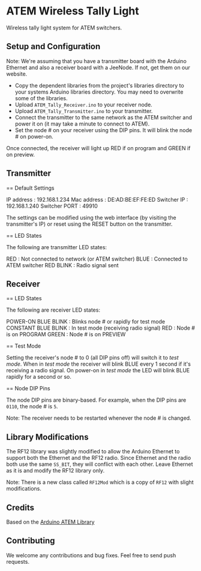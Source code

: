 ATEM Wireless Tally Light
=========================

Wireless tally light system for ATEM switchers.

Setup and Configuration
-----------------------

Note: We're assuming that you have a transmitter board with the Arduino Ethernet and also a receiver board with a JeeNode. If not, get them on our website.

-  Copy the dependent libraries from the project's libraries directory to your systems Arduino libraries directory. You may need to overwrite some of the libraries.
-  Upload `ATEM_Tally_Receiver.ino` to your receiver node.
-  Upload `ATEM_Tally_Transmitter.ino` to your transmitter.
-  Connect the transmitter to the same network as the ATEM switcher and power it on (it may take a minute to connect to ATEM).
-  Set the node # on your receiver using the DIP pins. It will blink the node # on power-on.

Once connected, the receiver will light up RED if on program and GREEN if on preview.

Transmitter
-----------

== Default Settings

  IP address	: 192.168.1.234
  Mac address 	: DE:AD:BE:EF:FE:ED
  Switcher IP	: 192.168.1.240
  Switcher PORT	: 49910

The settings can be modified using the web interface (by visiting the transmitter's IP) or reset using the RESET button on the transmitter.

== LED States

The following are transmitter LED states:

  RED 		: Not connected to network (or ATEM switcher)
  BLUE 		: Connected to ATEM switcher
  RED BLINK	: Radio signal sent

Receiver
--------

== LED States

The following are receiver LED states:

  POWER-ON BLUE BLINK	: Blinks node # or rapidly for test mode
  CONSTANT BLUE BLINK	: In test mode (receiving radio signal)
  RED					: Node # is on PROGRAM
  GREEN					: Node # is on PREVIEW

== Test Mode

Setting the receiver's node # to 0 (all DIP pins off) will switch it to _test mode_. When in _test mode_ the receiver will blink BLUE every 1 second if it's receiving a radio signal. On power-on in _test mode_ the LED will blink BLUE rapidly for a second or so.

== Node DIP Pins

The node DIP pins are binary-based. For example, when the DIP pins are `0110`, the node # is `5`.

Note: The receiver needs to be restarted whenever the node # is changed.

Library Modifications
---------------------

The RF12 library was slightly modified to allow the Arduino Ethernet to support both the Ethernet and the RF12 radio. Since Ethernet and the radio both use the same `SS_BIT`, they will conflict with each other. Leave Ethernet as it is and modify the RF12 library only. 

Note: There is a new class called `RF12Mod` which is a copy of `RF12` with slight modifications.

Credits
-------

Based on the [Arduino ATEM Library](https://github.com/kasperskaarhoj/Arduino-Library-for-ATEM-Switchers)

Contributing
------------

We welcome any contributions and bug fixes. Feel free to send push requests.